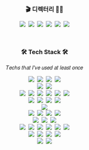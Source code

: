 
<h3 align="center"> 🎬 디렉터리 🧑‍💻 </h3>
<p align="center">
  <a href="https://www.facebook.com/profile.php?id=100011258292405"><img src="https://img.shields.io/badge/Facebook-1877F2?style=flat-square&logo=Facebook&logoColor=white&link=https://www.facebook.com/profile.php?id=100011258292405"/></a>&nbsp
  <a href="https://www.instagram.com/minj_shalom/"><img src="https://img.shields.io/badge/Instagram-E4405F?style=flat-square&logo=Instagram&logoColor=white&link=https://www.instagram.com/minj_shalom/"/></a>&nbsp
  <a href="https://www.youtube.com/channel/UCmOklxMC6zIrrP9ZcnldthQ"><img src="https://img.shields.io/badge/YouTube-FF0000?style=flat-square&logo=YouTube&logoColor=white&link=https://www.youtube.com/channel/UCmOklxMC6zIrrP9ZcnldthQ"/></a>&nbsp
  <a href="https://github.com/minj-shalom"><img src="https://img.shields.io/badge/GitHub-181717?style=flat-square&logo=GitHub&logoColor=white&link=https://github.com/minj-shalom"/></a>&nbsp
  <a href="mailto:minj9711@gmail.com"><img src="https://img.shields.io/badge/Gmail-EA4335?style=flat-square&logo=Gmail&logoColor=white&link=minj9711@gmail.com"/></a>&nbsp
  <a href="https://hits.seeyoufarm.com"><img src="https://hits.seeyoufarm.com/api/count/incr/badge.svg?url=https%3A%2F%2Fgithub.com%2Fminj-shalom&count_bg=%2379C83D&title_bg=%23555555&icon=github.svg&icon_color=%23181717&title=HITS&edge_flat=true"/></a>
</p>

<br>

<h3 align="center">🛠 Tech Stack 🛠</h3>

<p align="center"> 𝑇𝑒𝑐ℎ𝑠 𝑡ℎ𝑎𝑡 𝐼'𝑣𝑒 𝑢𝑠𝑒𝑑 𝑎𝑡 𝑙𝑒𝑎𝑠𝑡 𝑜𝑛𝑐𝑒 </p>

<p align="center">
  <img src="https://img.shields.io/badge/Python-3776AB?style=flat-square&logo=Python&logoColor=white"/></a>&nbsp 
  <img src="https://img.shields.io/badge/C-A8B9CC?style=flat-square&logo=C&logoColor=white"/></a>&nbsp
  <img src="https://img.shields.io/badge/Java-007396?style=flat-square&logo=Java&logoColor=white"/></a>&nbsp 
  <img src="https://img.shields.io/badge/C++-00599C?style=flat-square&logo=C%2B%2B&logoColor=white"/></a>
  <br>
  <img src="https://img.shields.io/badge/Android-3DDC84?style=flat-square&logo=Android&logoColor=white"/></a>&nbsp 
  <img src="https://img.shields.io/badge/Android Studio-3DDC84?style=flat-square&logo=AndroidStudio&logoColor=white"/></a>
  <br>
  <img src="https://img.shields.io/badge/HTML-E34F26?style=flat-square&logo=HTML5&logoColor=white"/></a>&nbsp 
  <img src="https://img.shields.io/badge/CSS-1572B6?style=flat-square&logo=CSS3&logoColor=white"/></a>&nbsp
  <img src="https://img.shields.io/badge/MySQL-4479A1?style=flat-square&logo=MySQL&logoColor=white"/></a>&nbsp 
  <img src="https://img.shields.io/badge/React-61DAFB?style=flat-square&logo=React&logoColor=white"/></a>&nbsp
  <img src="https://img.shields.io/badge/JavaScript-F7DF1E?style=flat-square&logo=JavaScript&logoColor=white"/></a>&nbsp 
  <img src="https://img.shields.io/badge/TypeScript-3178C6?style=flat-square&logo=TypeScript&logoColor=white"/></a>
  <br>
  <img src="https://img.shields.io/badge/Jupyter-F37626?style=flat-square&logo=Jupyter&logoColor=white"/></a>&nbsp 
  <img src="https://img.shields.io/badge/Anaconda-44A833?style=flat-square&logo=Anaconda&logoColor=white"/></a>&nbsp 
  <img src="https://img.shields.io/badge/NumPy-013243?style=flat-square&logo=NumPy&logoColor=white"/></a>&nbsp
  <img src="https://img.shields.io/badge/Pandas-150458?style=flat-square&logo=pandas&logoColor=white"/></a>
  <br>
  <img src="https://img.shields.io/badge/Unreal Engine-0E1128?style=flat-square&logo=UnrealEngine&logoColor=white"/></a>
  <br>
  <img src="https://img.shields.io/badge/Windows-0078D6?style=flat-square&logo=Windows&logoColor=white"/></a>&nbsp 
  <img src="https://img.shields.io/badge/macOS-000000?style=flat-square&logo=macOS&logoColor=white"/></a>&nbsp 
  <img src="https://img.shields.io/badge/Linux-FCC624?style=flat-square&logo=Linux&logoColor=white"/></a>&nbsp 
  <img src="https://img.shields.io/badge/Ubuntu-E95420?style=flat-square&logo=Ubuntu&logoColor=white"/></a>
  <br>
  <img src="https://img.shields.io/badge/npm-CB3837?style=flat-square&logo=npm&logoColor=white"/></a>&nbsp 
  <img src="https://img.shields.io/badge/yarn-2C8EBB?style=flat-square&logo=Yarn&logoColor=white"/></a>&nbsp 
  <img src="https://img.shields.io/badge/vim-019733?style=flat-square&logo=Vim&logoColor=white"/></a> 
  <br>
  <img src="https://img.shields.io/badge/Visual Studio-5C2D91?style=flat-square&logo=VisualStudio&logoColor=white"/></a>&nbsp 
  <img src="https://img.shields.io/badge/Visual Studio Code-007ACC?style=flat-square&logo=VisualStudioCode&logoColor=white"/></a>&nbsp
  <img src="https://img.shields.io/badge/Eclipse IDE-2C2255?style=flat-square&logo=EclipseIDE&logoColor=white"/></a>&nbsp 
  <img src="https://img.shields.io/badge/IntelliJ IDEA-000000?style=flat-square&logo=IntelliJIDEA&logoColor=white"/></a>&nbsp
  <img src="https://img.shields.io/badge/VirtualBox-183A61?style=flat-square&logo=VirtualBox&logoColor=white"/></a>&nbsp 
  <img src="https://img.shields.io/badge/VMware-607078?style=flat-square&logo=VMware&logoColor=white"/></a>
  <br>
  <img src="https://img.shields.io/badge/GitHub-181717?style=flat-square&logo=GitHub&logoColor=white"/></a>&nbsp 
  <img src="https://img.shields.io/badge/Bitbucket-0052CC?style=flat-square&logo=Bitbucket&logoColor=white"/></a>&nbsp 
  <img src="https://img.shields.io/badge/Git-F05032?style=flat-square&logo=Git&logoColor=white"/></a>&nbsp 
  <img src="https://img.shields.io/badge/GitKraken-179287?style=flat-square&logo=GitKraken&logoColor=white"/></a>
  <br>
  <img src="https://img.shields.io/badge/Microsoft Teams-6264A7?style=flat-square&logo=MicrosoftTeams&logoColor=white"/></a>&nbsp 
  <img src="https://img.shields.io/badge/Slack-4A154B?style=flat-square&logo=Slack&logoColor=white"/></a>
</p>
